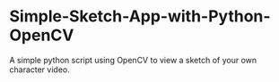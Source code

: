 # Simple-Sketch-App-with-Python-OpenCV
A simple python script using OpenCV to view a sketch of your own character video.
